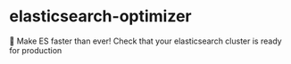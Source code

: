 # elasticsearch-optimizer
:rocket: Make ES faster than ever! Check that your elasticsearch cluster is ready for production
